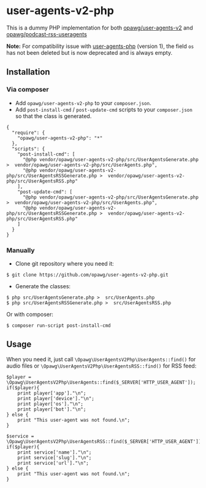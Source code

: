 # user-agents-v2-php
This is a dummy PHP implementation for both [opawg/user-agents-v2](https://github.com/opawg/user-agents-v2) and [opawg/podcast-rss-useragents](https://github.com/opawg/podcast-rss-useragents)

**Note:** For compatibility issue with [user-agents-php](https://github.com/opawg/user-agents-php) (version 1), the field `os` has not been deleted but is now deprecated and is always empty.

## Installation

### Via composer

- Add `opawg/user-agents-v2-php` to your `composer.json`.
- Add `post-install-cmd` / `post-update-cmd` scripts to your `composer.json` so that the class is generated.

```
{
  "require": {
    "opawg/user-agents-v2-php": "*"
  },
  "scripts": {
    "post-install-cmd": [
      "@php vendor/opawg/user-agents-v2-php/src/UserAgentsGenerate.php >  vendor/opawg/user-agents-v2-php/src/UserAgents.php",
      "@php vendor/opawg/user-agents-v2-php/src/UserAgentsRSSGenerate.php >  vendor/opawg/user-agents-v2-php/src/UserAgentsRSS.php"
    ],
    "post-update-cmd": [
      "@php vendor/opawg/user-agents-v2-php/src/UserAgentsGenerate.php >  vendor/opawg/user-agents-v2-php/src/UserAgents.php",
      "@php vendor/opawg/user-agents-v2-php/src/UserAgentsRSSGenerate.php >  vendor/opawg/user-agents-v2-php/src/UserAgentsRSS.php"
    ]
  }
}
```

### Manually
- Clone git repository where you need it:

```
$ git clone https://github.com/opawg/user-agents-v2-php.git
```

- Generate the classes:

```
$ php src/UserAgentsGenerate.php >  src/UserAgents.php
$ php src/UserAgentsRSSGenerate.php >  src/UserAgentsRSS.php
```

Or with composer:

```
$ composer run-script post-install-cmd
```

## Usage
When you need it, just call `\Opawg\UserAgentsV2Php\UserAgents::find()` for audio files or `\Opawg\UserAgentsV2Php\UserAgentsRSS::find()` for RSS feed:

```
$player = \Opawg\UserAgentsV2Php\UserAgents::find($_SERVER['HTTP_USER_AGENT']);
if($player){
	print player['app']."\n";
	print player['device']."\n";
	print player['os']."\n";
	print player['bot']."\n";
} else {
	print "This user-agent was not found.\n";
}

$service = \Opawg\UserAgentsV2Php\UserAgentsRSS::find($_SERVER['HTTP_USER_AGENT']);
if($player){
	print service['name']."\n";
	print service['slug']."\n";
	print service['url']."\n";
} else {
	print "This user-agent was not found.\n";
}
```
